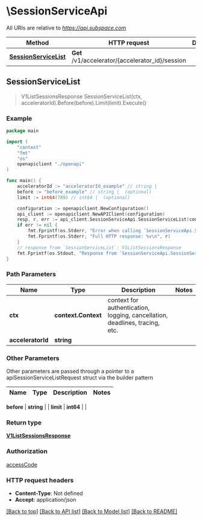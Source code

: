 # \SessionServiceApi

All URIs are relative to *https://api.subspace.com*

Method | HTTP request | Description
------------- | ------------- | -------------
[**SessionServiceList**](SessionServiceApi.md#SessionServiceList) | **Get** /v1/accelerator/{accelerator_id}/session | 



## SessionServiceList

> V1ListSessionsResponse SessionServiceList(ctx, acceleratorId).Before(before).Limit(limit).Execute()



### Example

```go
package main

import (
    "context"
    "fmt"
    "os"
    openapiclient "./openapi"
)

func main() {
    acceleratorId := "acceleratorId_example" // string | 
    before := "before_example" // string |  (optional)
    limit := int64(789) // int64 |  (optional)

    configuration := openapiclient.NewConfiguration()
    api_client := openapiclient.NewAPIClient(configuration)
    resp, r, err := api_client.SessionServiceApi.SessionServiceList(context.Background(), acceleratorId).Before(before).Limit(limit).Execute()
    if err != nil {
        fmt.Fprintf(os.Stderr, "Error when calling `SessionServiceApi.SessionServiceList``: %v\n", err)
        fmt.Fprintf(os.Stderr, "Full HTTP response: %v\n", r)
    }
    // response from `SessionServiceList`: V1ListSessionsResponse
    fmt.Fprintf(os.Stdout, "Response from `SessionServiceApi.SessionServiceList`: %v\n", resp)
}
```

### Path Parameters


Name | Type | Description  | Notes
------------- | ------------- | ------------- | -------------
**ctx** | **context.Context** | context for authentication, logging, cancellation, deadlines, tracing, etc.
**acceleratorId** | **string** |  | 

### Other Parameters

Other parameters are passed through a pointer to a apiSessionServiceListRequest struct via the builder pattern


Name | Type | Description  | Notes
------------- | ------------- | ------------- | -------------

 **before** | **string** |  | 
 **limit** | **int64** |  | 

### Return type

[**V1ListSessionsResponse**](V1ListSessionsResponse.md)

### Authorization

[accessCode](../README.md#accessCode)

### HTTP request headers

- **Content-Type**: Not defined
- **Accept**: application/json

[[Back to top]](#) [[Back to API list]](../README.md#documentation-for-api-endpoints)
[[Back to Model list]](../README.md#documentation-for-models)
[[Back to README]](../README.md)

